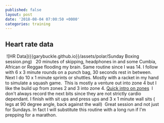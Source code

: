 ```yaml
---
published: false
layout: post
date: '2018-08-04 07:00:50 +0000'
categories: training
---
```

## Heart rate data
​
![HR Data]({{garybuckle.github.io}}/assets/polar/Sunday Boxing session.png)
​
​
20 minutes of skipping, headphones in and some Cumbia, African or Reggae flooding my brain.
Same routine since I was 14. 
I follow with  6 x 3 minute rounds on a punch bag, 30 seconds rest in between. 
​
Next I do 10 x 1 minute sprints or shuttles. Mostly with a racket in my hand to simulate a squash game.
​
This is mostly a venture out into zone 4 but I like the build up from zones 2 and 3 into zone 4.
[Quick intro on zones](https://support.polar.com/uk-en/support/tips/Polar_Sport_Zones)
​
I don't always record the next bits since they are not strictly cardio dependant.
I finish with sit ups and press ups and 3 x 1 minute wall sits ( legs at 90 degree angle, back against the wall)
​
​
Great session and not just for Sundays. In fact I will substitute this routine with a long run if I'm prepping for a marathon.
​
